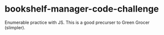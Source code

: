 # bookshelf-manager-code-challenge
Enumerable practice with JS. This is a good precurser to Green Grocer (slimpler). 

